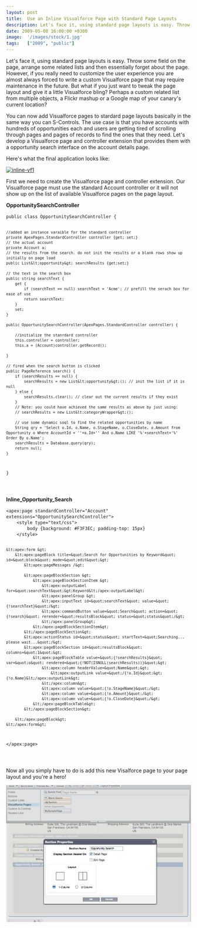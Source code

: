 ```yaml
---
layout: post
title:  Use an Inline Visualforce Page with Standard Page Layouts
description: Let's face it, using standard page layouts is easy. Throw some field on the...
date: 2009-05-08 16:00:00 +0300
image:  '/images/stock/1.jpg'
tags:   ["2009", "public"]
---
```

<p>Let's face it, using standard page layouts is easy. Throw some field on the page, arrange some related lists and then essentially forget about the page. However, if you really need to customize the user experience you are almost always forced to write a custom Visualforce page that may require maintenance in the future. But what if you just want to tweak the page layout and give it a little Visualforce bling? Perhaps a custom related list from multiple objects, a Flickr mashup or a Google map of your canary's current location?</p>
<p>You can now add Visualforce pages to stardard page layouts basically in the same way you can S-Controls. The use case is that you have accounts with hundreds of opportunities each and users are getting tired of scrolling through pages and pages of records to find the ones that they need. Let's develop a Visualforce page and controller extension that provides them with a opportunity search interface on the account details page.</p>
<p>Here's what the final application looks like:</p>
<p><a href="http://res.cloudinary.com/blog-jeffdouglas-com/image/upload/v1400399544/inline-vf1_mk5nas.png"><img class="alignnone size-medium wp-image-850" title="inline-vf1" src="http://res.cloudinary.com/blog-jeffdouglas-com/image/upload/h_194,w_300/v1400399544/inline-vf1_mk5nas.png" alt="inline-vf1" width="300" height="194" /></a></p>
<p>First we need to create the Visualforce page and controller extension. Our Visualforce page must use the standard Account controller or it will not show up on the list of available Visualforce pages on the page layout.</p>
<p><strong>OpportunitySearchController</strong></p>
<pre><code class="language-javascript">public class OpportunitySearchController {

    //added an instance varaible for the standard controller
    private ApexPages.StandardController controller {get; set;}
    // the actual account
    private Account a;
	// the results from the search. do not init the results or a blank rows show up initially on page load
    public List&lt;opportunity&gt; searchResults {get;set;}

	// the text in the search box
    public string searchText {
    	get {
    		if (searchText == null) searchText = 'Acme'; // prefill the serach box for ease of use
    		return searchText;
    	}
    	set;
	}

    public OpportunitySearchController(ApexPages.StandardController controller) {

        //initialize the stanrdard controller
        this.controller = controller;
        this.a = (Account)controller.getRecord();

    }

	// fired when the search button is clicked
	public PageReference search() {
		if (searchResults == null) {
			searchResults = new List&lt;opportunity&gt;(); // init the list if it is null
		} else {
			searchResults.clear(); // clear out the current results if they exist
		}
		// Note: you could have achieved the same results as above by just using:
		// searchResults = new List&lt;categoryWrapper&gt;();

		// use some dynamic soql to find the related opportunities by name
		String qry = 'Select o.Id, o.Name, o.StageName, o.CloseDate, o.Amount from Opportunity o Where AccountId = ''+a.Id+'' And o.Name LIKE '%'+searchText+'%' Order By o.Name';
		searchResults = Database.query(qry);
		return null;
	}

}

</code></pre>
<p><strong>Inline_Opportunity_Search</strong></p>
<pre><code class="language-html">&lt;apex:page standardController=&quot;Account&quot; extensions=&quot;OpportunitySearchController&quot;&gt;
	&lt;style type=&quot;text/css&quot;&gt;
		body {background: #F3F3EC; padding-top: 15px}
	&lt;/style&gt;

	&lt;apex:form &gt;
		&lt;apex:pageBlock title=&quot;Search for Opportunities by Keyword&quot; id=&quot;block&quot; mode=&quot;edit&quot;&gt;
			&lt;apex:pageMessages /&gt;

			&lt;apex:pageBlockSection &gt;
				&lt;apex:pageBlockSectionItem &gt;
					&lt;apex:outputLabel for=&quot;searchText&quot;&gt;Keyword&lt;/apex:outputLabel&gt;
					&lt;apex:panelGroup &gt;
					&lt;apex:inputText id=&quot;searchText&quot; value=&quot;{!searchText}&quot;/&gt;
					&lt;apex:commandButton value=&quot;Search&quot; action=&quot;{!search}&quot; rerender=&quot;resultsBlock&quot; status=&quot;status&quot;/&gt;
					&lt;/apex:panelGroup&gt;
				&lt;/apex:pageBlockSectionItem&gt;
			&lt;/apex:pageBlockSection&gt;
			&lt;apex:actionStatus id=&quot;status&quot; startText=&quot;Searching... please wait...&quot;/&gt;
			&lt;apex:pageBlockSection id=&quot;resultsBlock&quot; columns=&quot;1&quot;&gt;
				&lt;apex:pageBlockTable value=&quot;{!searchResults}&quot; var=&quot;o&quot; rendered=&quot;{!NOT(ISNULL(searchResults))}&quot;&gt;
		            &lt;apex:column headerValue=&quot;Name&quot;&gt;
		                &lt;apex:outputLink value=&quot;/{!o.Id}&quot;&gt;{!o.Name}&lt;/apex:outputLink&gt;
		            &lt;/apex:column&gt;
					&lt;apex:column value=&quot;{!o.StageName}&quot;/&gt;
					&lt;apex:column value=&quot;{!o.Amount}&quot;/&gt;
					&lt;apex:column value=&quot;{!o.CloseDate}&quot;/&gt;
				&lt;/apex:pageBlockTable&gt;
			&lt;/apex:pageBlockSection&gt;

		&lt;/apex:pageBlock&gt;
	&lt;/apex:form&gt;
&lt;/apex:page&gt;

</code></pre>
<p>Now all you simply have to do is add this new Visalforce page to your page layout and you're a hero!</p>
<p><img src="images/inline-vf2_kbdv3u.png" alt="" ></p>

